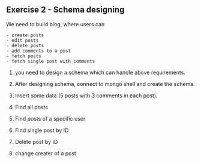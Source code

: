## Exercise 2 - Schema designing

We need to build blog, where users can 

    - create posts
    - edit posts
    - delete posts
    - add comments to a post
    - fetch posts
    - fetch single post with comments
  
  1. you need to design a schema which can handle above requirements.

  2. After designing schema, connect to mongo shell and create the schema.
   
  3. Insert some data (5 posts with 3 comments in each post).
  
  4. Find all posts
  
  5. Find posts of a specific user
  
  6. Find single post by ID
  
  7. Delete post by ID  
  
  8. change creater of a post 